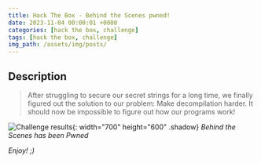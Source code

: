 ```yaml
---
title: Hack The Box - Behind the Scenes pwned!
date: 2023-11-04 00:00:01 +0000
categories: [hack the box, challenge]
tags: [hack the box, challenge]
img_path: /assets/img/posts/
---
```


## Description

> After struggling to secure our secret strings for a long time, we finally figured out the solution to our problem: Make decompilation harder. It should now be impossible to figure out how our programs work!

![Challenge results](owned-behind-the-scenes.png){: width="700" height="600" .shadow}
_Behind the Scenes has been Pwned_

_Enjoy! ;)_
